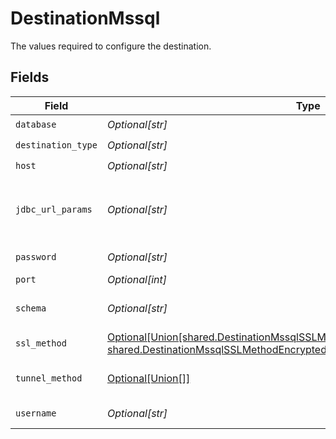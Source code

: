 # DestinationMssql

The values required to configure the destination.


## Fields

| Field                                                                                                                                                                                                | Type                                                                                                                                                                                                 | Required                                                                                                                                                                                             | Description                                                                                                                                                                                          | Example                                                                                                                                                                                              |
| ---------------------------------------------------------------------------------------------------------------------------------------------------------------------------------------------------- | ---------------------------------------------------------------------------------------------------------------------------------------------------------------------------------------------------- | ---------------------------------------------------------------------------------------------------------------------------------------------------------------------------------------------------- | ---------------------------------------------------------------------------------------------------------------------------------------------------------------------------------------------------- | ---------------------------------------------------------------------------------------------------------------------------------------------------------------------------------------------------- |
| `database`                                                                                                                                                                                           | *Optional[str]*                                                                                                                                                                                      | :heavy_check_mark:                                                                                                                                                                                   | The name of the MSSQL database.                                                                                                                                                                      |                                                                                                                                                                                                      |
| `destination_type`                                                                                                                                                                                   | *Optional[str]*                                                                                                                                                                                      | :heavy_check_mark:                                                                                                                                                                                   | N/A                                                                                                                                                                                                  |                                                                                                                                                                                                      |
| `host`                                                                                                                                                                                               | *Optional[str]*                                                                                                                                                                                      | :heavy_check_mark:                                                                                                                                                                                   | The host name of the MSSQL database.                                                                                                                                                                 |                                                                                                                                                                                                      |
| `jdbc_url_params`                                                                                                                                                                                    | *Optional[str]*                                                                                                                                                                                      | :heavy_minus_sign:                                                                                                                                                                                   | Additional properties to pass to the JDBC URL string when connecting to the database formatted as 'key=value' pairs separated by the symbol '&'. (example: key1=value1&key2=value2&key3=value3).     |                                                                                                                                                                                                      |
| `password`                                                                                                                                                                                           | *Optional[str]*                                                                                                                                                                                      | :heavy_minus_sign:                                                                                                                                                                                   | The password associated with this username.                                                                                                                                                          |                                                                                                                                                                                                      |
| `port`                                                                                                                                                                                               | *Optional[int]*                                                                                                                                                                                      | :heavy_minus_sign:                                                                                                                                                                                   | The port of the MSSQL database.                                                                                                                                                                      | 1433                                                                                                                                                                                                 |
| `schema`                                                                                                                                                                                             | *Optional[str]*                                                                                                                                                                                      | :heavy_minus_sign:                                                                                                                                                                                   | The default schema tables are written to if the source does not specify a namespace. The usual value for this field is "public".                                                                     | public                                                                                                                                                                                               |
| `ssl_method`                                                                                                                                                                                         | [Optional[Union[shared.DestinationMssqlSSLMethodEncryptedTrustServerCertificate, shared.DestinationMssqlSSLMethodEncryptedVerifyCertificate]]](undefined/models/shared/destinationmssqlsslmethod.md) | :heavy_minus_sign:                                                                                                                                                                                   | The encryption method which is used to communicate with the database.                                                                                                                                |                                                                                                                                                                                                      |
| `tunnel_method`                                                                                                                                                                                      | [Optional[Union[]]](undefined/models/shared/destinationmssqlsshtunnelmethod.md)                                                                                                                      | :heavy_minus_sign:                                                                                                                                                                                   | Whether to initiate an SSH tunnel before connecting to the database, and if so, which kind of authentication to use.                                                                                 |                                                                                                                                                                                                      |
| `username`                                                                                                                                                                                           | *Optional[str]*                                                                                                                                                                                      | :heavy_check_mark:                                                                                                                                                                                   | The username which is used to access the database.                                                                                                                                                   |                                                                                                                                                                                                      |